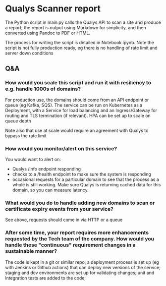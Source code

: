# Qualys Scanner report

The Python script in main.py calls the Qualys API to scan a site and produce a report; the report is output using Markdown for simplicity, and then converted using Pandoc to PDF or HTML.

The process for writing the script is detailed in Notebook.ipynb.
Note the script is not fully production ready, eg there is no handling of rate limit and server down conditions

## Q&A
### How would you scale this script and run it with resiliency to e.g. handle 1000s of domains?
For production use, the domains should come from an API endpoint or queue (eg Kafka, SQS). The service can be run on Kubernetes as a Deployment, with a Service for load balancing and an Ingress/Gateway for routing and TLS termination (if relevant). HPA can be set up to scale on queue depth

Note also that use at scale would require an agreement with Qualys to bypass the rate limit
### How would you monitor/alert on this service?
You would want to alert on:
- Qualys /info endpoint responding
- checks to a /health endpoint to make sure the system is responding
- occasional requests for a particular domain to see that the process as a whole is still working. Make sure Qualys is returning cached data for this domain, so you can measure latency.
### What would you do to handle adding new domains to scan or certificate expiry events from your service?
See above, requests should come in via HTTP or a queue
### After some time, your report requires more enhancements requested by the Tech team of the company. How would you handle these "continuous" requirement changes in a sustainable manner?
The code is kept in a git or similar repo; a deployment process is set up (eg with Jenkins or Github actions) that can deploy new versions of the service; staging and dev environments are set up for validating changes; unit and integration tests are added to the code; 
